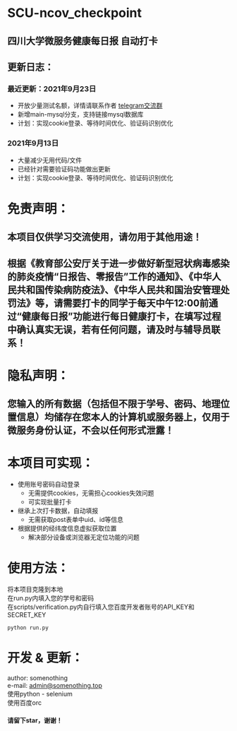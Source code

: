 SCU-ncov_checkpoint
====
四川大学微服务健康每日报 自动打卡
----

## 更新日志：
### 最近更新：2021年9月23日
* 开放少量测试名额，详情请联系作者  [telegram交流群](http://t.me/scuncovcheck)
* 新增main-mysql分支，支持链接mysql数据库
* 计划：实现cookie登录、等待时间优化、验证码识别优化

### 2021年9月13日
* 大量减少无用代码/文件
* 已经针对需要验证码功能做出更新
* 计划：实现cookie登录、等待时间优化、验证码识别优化


# 免责声明：
## 本项目仅供学习交流使用，请勿用于其他用途！
## 根据《教育部公安厅关于进一步做好新型冠状病毒感染的肺炎疫情“日报告、零报告”工作的通知》、《中华人民共和国传染病防疫法》、《中华人民共和国治安管理处罚法》等，请需要打卡的同学于每天中午12:00前通过“健康每日报”功能进行每日健康打卡，在填写过程中确认真实无误，若有任何问题，请及时与辅导员联系！

# 隐私声明：
## 您输入的所有数据（包括但不限于学号、密码、地理位置信息）均储存在您本人的计算机或服务器上，仅用于微服务身份认证，不会以任何形式泄露！

# 本项目可实现：
* 使用账号密码自动登录
  * 无需提供cookies，无需担心cookies失效问题
  * 可实现批量打卡
* 继承上次打卡数据，自动填报
  * 无需获取post表单中uid、id等信息
* 根据提供的经纬度信息虚拟获取位置
  * 解决部分设备或浏览器无定位功能的问题
  
# 使用方法：
将本项目克隆到本地 <br>
在run.py内填入您的学号和密码 <br>
在scripts/verification.py内自行填入您百度开发者账号的API_KEY和SECRET_KEY <br>
```
python run.py
```


# 开发 & 更新：
author: somenothing <br>
e-mail: admin@somenothing.top <br>
使用python - selenium <br>
使用百度orc <br>
#### 请留下star，谢谢！
